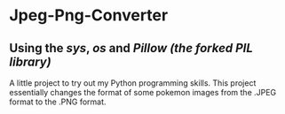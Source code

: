 # Jpeg-Png-Converter

## Using the *sys*, *os* and *Pillow (the forked PIL library)*

A little project to try out my Python programming skills. This project essentially changes the format of some pokemon images from the .JPEG format to the .PNG format.
